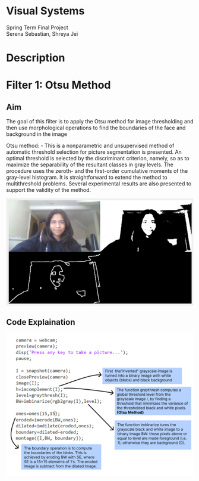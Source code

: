 # Visual Systems
Spring Term Final Project  
Serena Sebastian, Shreya Jei

# Description



# Filter 1: Otsu Method
## Aim
The goal of this filter is to apply the Otsu method for image thresholding and then use morphological operations to find the boundaries of the face and background in the image

Otsu method: - This is a nonparametric and unsupervised method of automatic threshold selection for picture segmentation is presented. An optimal threshold is selected by the discriminant criterion, namely, so as to maximize the separability of the resultant classes in gray levels. The procedure uses the zeroth- and the first-order cumulative moments of the gray-level histogram. It is straightforward to extend the method to multithreshold problems. Several experimental results are also presented to support the validity of the method.

![Alt text](https://github.com/shreyajei/Visual-Systems/blob/main/image.png)

## Code Explaination
![Alt text](https://github.com/shreyajei/Visual-Systems/blob/main/otsumethod_code.png)


